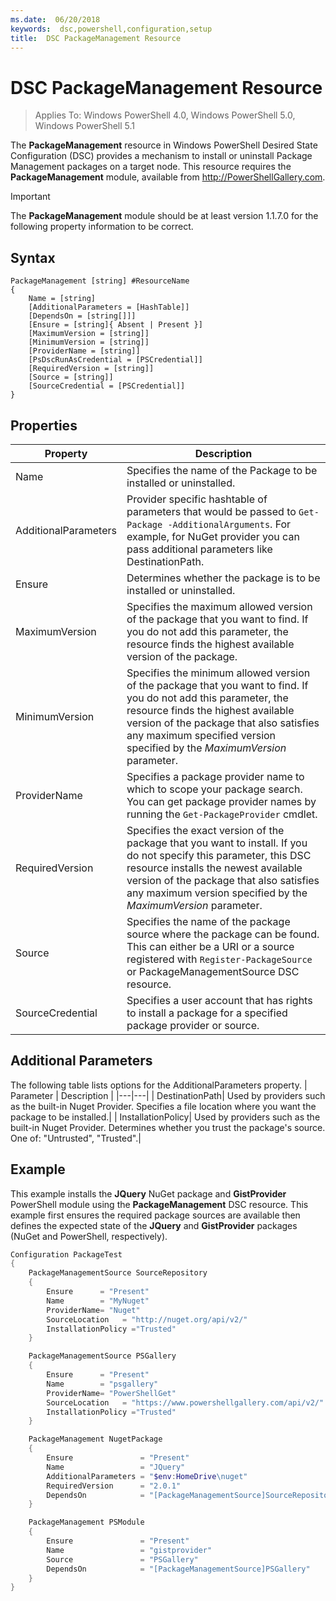 ```yaml
---
ms.date:  06/20/2018
keywords:  dsc,powershell,configuration,setup
title:  DSC PackageManagement Resource
---
```

# DSC PackageManagement Resource

> Applies To: Windows PowerShell 4.0, Windows PowerShell 5.0, Windows PowerShell 5.1

The **PackageManagement** resource in Windows PowerShell Desired State Configuration (DSC) provides a mechanism to install or uninstall Package Management packages on a target node. This resource requires the **PackageManagement** module, available from http://PowerShellGallery.com.

> [!IMPORTANT]
> The **PackageManagement** module should be at least version 1.1.7.0 for the following property information to be correct.

## Syntax

```
PackageManagement [string] #ResourceName
{
    Name = [string]
    [AdditionalParameters = [HashTable]]
    [DependsOn = [string[]]]
    [Ensure = [string]{ Absent | Present }]
    [MaximumVersion = [string]]
    [MinimumVersion = [string]]
    [ProviderName = [string]]
    [PsDscRunAsCredential = [PSCredential]]
    [RequiredVersion = [string]]
    [Source = [string]]
    [SourceCredential = [PSCredential]]
}
```

## Properties

|  Property  |  Description   |
|---|---|
| Name| Specifies the name of the Package to be installed or uninstalled.|
| AdditionalParameters| Provider specific hashtable of parameters that would be passed to `Get-Package -AdditionalArguments`. For example, for NuGet provider you can pass additional parameters like DestinationPath.|
| Ensure| Determines whether the package is to be installed or uninstalled.|
| MaximumVersion|Specifies the maximum allowed version of the package that you want to find. If you do not add this parameter, the resource finds the highest available version of the package.|
| MinimumVersion|Specifies the minimum allowed version of the package that you want to find. If you do not add this parameter, the resource finds the highest available version of the package that also satisfies any maximum specified version specified by the _MaximumVersion_ parameter.|
| ProviderName| Specifies a package provider name to which to scope your package search. You can get package provider names by running the `Get-PackageProvider` cmdlet.|
| RequiredVersion| Specifies the exact version of the package that you want to install. If you do not specify this parameter, this DSC resource installs the newest available version of the package that also satisfies any maximum version specified by the _MaximumVersion_ parameter.|
| Source| Specifies the name of the package source where the package can be found. This can either be a URI or a source registered with `Register-PackageSource` or PackageManagementSource DSC resource.|
| SourceCredential | Specifies a user account that has rights to install a package for a specified package provider or source.|

## Additional Parameters

The following table lists options for the AdditionalParameters property.
|  Parameter  | Description   |
|---|---|
| DestinationPath| Used by providers such as the built-in Nuget Provider. Specifies a file location where you want the package to be installed.|
| InstallationPolicy| Used by providers such as the built-in Nuget Provider. Determines whether you trust the package's source. One of: "Untrusted", "Trusted".|

## Example

This example installs the **JQuery** NuGet package and **GistProvider** PowerShell module using the **PackageManagement** DSC resource. This example first ensures the required package sources are available then defines the expected state of the **JQuery** and **GistProvider** packages (NuGet and PowerShell, respectively).

```powershell
Configuration PackageTest
{
    PackageManagementSource SourceRepository
    {
        Ensure      = "Present"
        Name        = "MyNuget"
        ProviderName= "Nuget"
        SourceLocation   = "http://nuget.org/api/v2/"
        InstallationPolicy ="Trusted"
    }

    PackageManagementSource PSGallery
    {
        Ensure      = "Present"
        Name        = "psgallery"
        ProviderName= "PowerShellGet"
        SourceLocation   = "https://www.powershellgallery.com/api/v2/"
        InstallationPolicy ="Trusted"
    }

    PackageManagement NugetPackage
    {
        Ensure               = "Present"
        Name                 = "JQuery"
        AdditionalParameters = "$env:HomeDrive\nuget"
        RequiredVersion      = "2.0.1"
        DependsOn            = "[PackageManagementSource]SourceRepository"
    }

    PackageManagement PSModule
    {
        Ensure               = "Present"
        Name                 = "gistprovider"
        Source               = "PSGallery"
        DependsOn            = "[PackageManagementSource]PSGallery"
    }
}
```